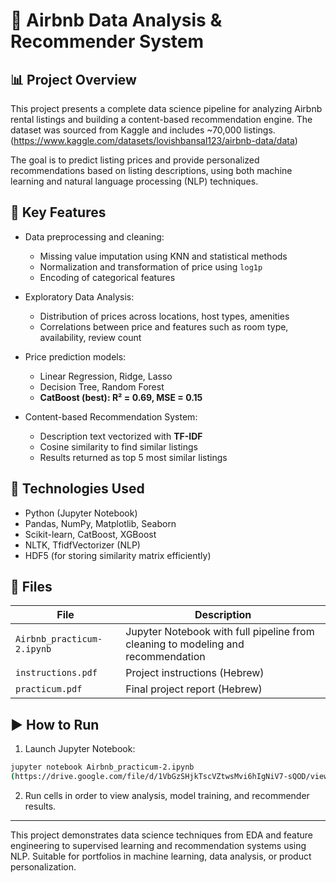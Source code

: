 # 🏡 Airbnb Data Analysis & Recommender System

## 📊 Project Overview

This project presents a complete data science pipeline for analyzing Airbnb rental listings and building a content-based recommendation engine. The dataset was sourced from Kaggle and includes ~70,000 listings.   
(https://www.kaggle.com/datasets/lovishbansal123/airbnb-data/data)

The goal is to predict listing prices and provide personalized recommendations based on listing descriptions, using both machine learning and natural language processing (NLP) techniques.

## 🔧 Key Features

- Data preprocessing and cleaning:
  - Missing value imputation using KNN and statistical methods
  - Normalization and transformation of price using `log1p`
  - Encoding of categorical features

- Exploratory Data Analysis:
  - Distribution of prices across locations, host types, amenities
  - Correlations between price and features such as room type, availability, review count

- Price prediction models:
  - Linear Regression, Ridge, Lasso
  - Decision Tree, Random Forest
  - **CatBoost (best): R² = 0.69, MSE = 0.15**

- Content-based Recommendation System:
  - Description text vectorized with **TF-IDF**
  - Cosine similarity to find similar listings
  - Results returned as top 5 most similar listings

## 🚀 Technologies Used

- Python (Jupyter Notebook)
- Pandas, NumPy, Matplotlib, Seaborn
- Scikit-learn, CatBoost, XGBoost
- NLTK, TfidfVectorizer (NLP)
- HDF5 (for storing similarity matrix efficiently)

## 📂 Files

| File | Description |
|------|-------------|
| `Airbnb_practicum-2.ipynb` | Jupyter Notebook with full pipeline from cleaning to modeling and recommendation |
| `instructions.pdf` | Project instructions (Hebrew) |
| `practicum.pdf` | Final project report (Hebrew) |

## ▶️ How to Run

1. Launch Jupyter Notebook:
```bash
jupyter notebook Airbnb_practicum-2.ipynb
(https://drive.google.com/file/d/1VbGzSHjkTscVZtwsMvi6hIgNiV7-sQOD/view?usp=sharing)
```
2. Run cells in order to view analysis, model training, and recommender results.

---

This project demonstrates data science techniques from EDA and feature engineering to supervised learning and recommendation systems using NLP. Suitable for portfolios in machine learning, data analysis, or product personalization.
